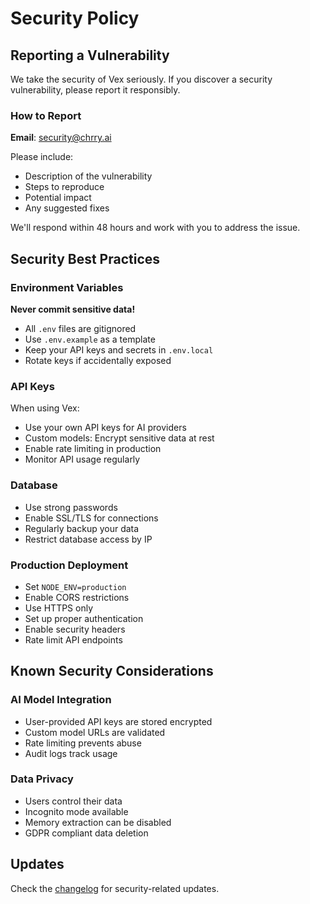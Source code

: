 # Security Policy

## Reporting a Vulnerability

We take the security of Vex seriously. If you discover a security vulnerability, please report it responsibly.

### How to Report

**Email**: security@chrry.ai

Please include:

- Description of the vulnerability
- Steps to reproduce
- Potential impact
- Any suggested fixes

We'll respond within 48 hours and work with you to address the issue.

## Security Best Practices

### Environment Variables

**Never commit sensitive data!**

- All `.env` files are gitignored
- Use `.env.example` as a template
- Keep your API keys and secrets in `.env.local`
- Rotate keys if accidentally exposed

### API Keys

When using Vex:

- Use your own API keys for AI providers
- Custom models: Encrypt sensitive data at rest
- Enable rate limiting in production
- Monitor API usage regularly

### Database

- Use strong passwords
- Enable SSL/TLS for connections
- Regularly backup your data
- Restrict database access by IP

### Production Deployment

- Set `NODE_ENV=production`
- Enable CORS restrictions
- Use HTTPS only
- Set up proper authentication
- Enable security headers
- Rate limit API endpoints

## Known Security Considerations

### AI Model Integration

- User-provided API keys are stored encrypted
- Custom model URLs are validated
- Rate limiting prevents abuse
- Audit logs track usage

### Data Privacy

- Users control their data
- Incognito mode available
- Memory extraction can be disabled
- GDPR compliant data deletion

## Updates

Check the [changelog](CHANGELOG.md) for security-related updates.
